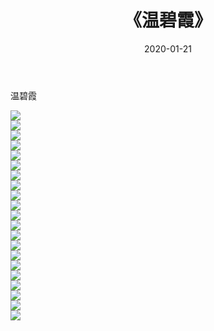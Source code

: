 ﻿---
layout: post
title:  《温碧霞》
date:   2020-01-21
img: http://pic.660000.xyz/1:/壁纸/明星魅力/华人明星/温碧霞/000.jpg
categories: [美女, 清纯, 唯美]
---

温碧霞

 ![](http://pic.660000.xyz/1:/壁纸/明星魅力/华人明星/温碧霞/001.jpg) <br>![](http://pic.660000.xyz/1:/壁纸/明星魅力/华人明星/温碧霞/002.jpg) <br>![](http://pic.660000.xyz/1:/壁纸/明星魅力/华人明星/温碧霞/003.jpg) <br>![](http://pic.660000.xyz/1:/壁纸/明星魅力/华人明星/温碧霞/004.jpg) <br>![](http://pic.660000.xyz/1:/壁纸/明星魅力/华人明星/温碧霞/005.jpg) <br>![](http://pic.660000.xyz/1:/壁纸/明星魅力/华人明星/温碧霞/006.jpg) <br>![](http://pic.660000.xyz/1:/壁纸/明星魅力/华人明星/温碧霞/007.jpg) <br>![](http://pic.660000.xyz/1:/壁纸/明星魅力/华人明星/温碧霞/008.jpg) <br>![](http://pic.660000.xyz/1:/壁纸/明星魅力/华人明星/温碧霞/009.jpg) <br>![](http://pic.660000.xyz/1:/壁纸/明星魅力/华人明星/温碧霞/010.jpg) <br>![](http://pic.660000.xyz/1:/壁纸/明星魅力/华人明星/温碧霞/011.jpg) <br>![](http://pic.660000.xyz/1:/壁纸/明星魅力/华人明星/温碧霞/012.jpg) <br>![](http://pic.660000.xyz/1:/壁纸/明星魅力/华人明星/温碧霞/013.jpg) <br>![](http://pic.660000.xyz/1:/壁纸/明星魅力/华人明星/温碧霞/014.jpg) <br>![](http://pic.660000.xyz/1:/壁纸/明星魅力/华人明星/温碧霞/015.jpg) <br>![](http://pic.660000.xyz/1:/壁纸/明星魅力/华人明星/温碧霞/016.jpg) <br>![](http://pic.660000.xyz/1:/壁纸/明星魅力/华人明星/温碧霞/017.jpg) <br>![](http://pic.660000.xyz/1:/壁纸/明星魅力/华人明星/温碧霞/018.jpg) <br>![](http://pic.660000.xyz/1:/壁纸/明星魅力/华人明星/温碧霞/019.jpg) <br>![](http://pic.660000.xyz/1:/壁纸/明星魅力/华人明星/温碧霞/020.jpg) <br>![](http://pic.660000.xyz/1:/壁纸/明星魅力/华人明星/温碧霞/021.jpg) <br>